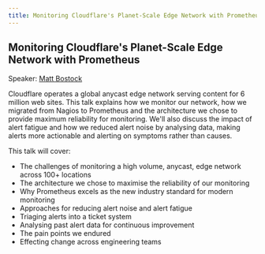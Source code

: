 ```yaml
---
title: Monitoring Cloudflare's Planet-Scale Edge Network with Prometheus
---
```


## Monitoring Cloudflare's Planet-Scale Edge Network with Prometheus

Speaker: [Matt Bostock](/2017-munich/speakers/matt-bostock/)

Cloudflare operates a global anycast edge network serving content for 6 million web sites. This talk explains how we monitor our network, how we migrated from Nagios to Prometheus and the architecture we chose to provide maximum reliability for monitoring. We'll also discuss the impact of alert fatigue and how we reduced alert noise by analysing data, making alerts more actionable and alerting on symptoms rather than causes.

This talk will cover:

- The challenges of monitoring a high volume, anycast, edge network across 100+ locations
- The architecture we chose to maximise the reliability of our monitoring
- Why Prometheus excels as the new industry standard for modern monitoring
- Approaches for reducing alert noise and alert fatigue
- Triaging alerts into a ticket system
- Analysing past alert data for continuous improvement
- The pain points we endured
- Effecting change across engineering teams
